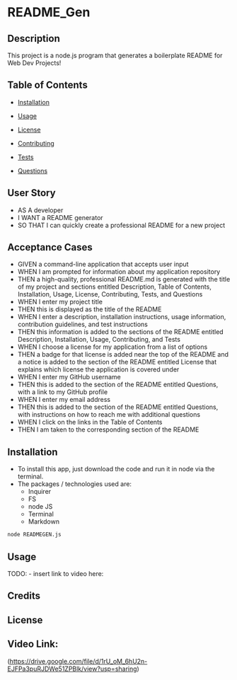 # README_Gen

## Description
This project is a node.js program that generates a boilerplate README for Web Dev Projects!

## Table of Contents 

* [Installation](#installation)

* [Usage](#usage)

* [License](#license)

* [Contributing](#contributing)

* [Tests](#tests)

* [Questions](#questions)

## User Story 
* AS A developer
* I WANT a README generator
* SO THAT I can quickly create a professional README for a new project

## Acceptance Cases
* GIVEN a command-line application that accepts user input
* WHEN I am prompted for information about my application repository
* THEN a high-quality, professional README.md is generated with the title of my project and sections entitled Description, Table of Contents, Installation, Usage, License, Contributing, Tests, and Questions
* WHEN I enter my project title
* THEN this is displayed as the title of the README
* WHEN I enter a description, installation instructions, usage information, contribution guidelines, and test instructions
* THEN this information is added to the sections of the README entitled Description, Installation, Usage, Contributing, and Tests
* WHEN I choose a license for my application from a list of options
* THEN a badge for that license is added near the top of the README and a notice is added to the section of the README entitled License that explains which license the application is covered under
* WHEN I enter my GitHub username
* THEN this is added to the section of the README entitled Questions, with a link to my GitHub profile
* WHEN I enter my email address
* THEN this is added to the section of the README entitled Questions, with instructions on how to reach me with additional questions
* WHEN I click on the links in the Table of Contents
* THEN I am taken to the corresponding section of the README

## Installation
- To install this app, just download the code and run it in node via the terminal.
- The packages / technologies used are:
  - Inquirer
  - FS
  - node JS 
  - Terminal
  - Markdown 



```sh
node READMEGEN.js
```



## Usage 
TODO: - insert link to video here: 

## Credits 

## License 

## Video Link:
(https://drive.google.com/file/d/1rU_oM_6hU2n-EJFPa3puRJDWe51ZPBlk/view?usp=sharing)

